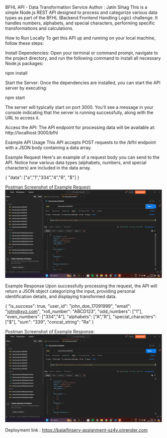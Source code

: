 BFHL API - Data Transformation Service
Author : Jatin Sihag 
This is a simple Node.js REST API designed to process and categorize various data types as part of the BFHL (Backend Frontend Handling Logic) challenge. It handles numbers, alphabets, and special characters, performing specific transformations and calculations.

How to Run Locally
To get this API up and running on your local machine, follow these steps:

Install Dependencies:
Open your terminal or command prompt, navigate to the project directory, and run the following command to install all necessary Node.js packages:

npm install

Start the Server:
Once the dependencies are installed, you can start the API server by executing:

npm start

The server will typically start on port 3000. You'll see a message in your console indicating that the server is running successfully, along with the URL to access it.

Access the API:
The API endpoint for processing data will be available at:
http://localhost:3000/bfhl

Example API Usage
This API accepts POST requests to the /bfhl endpoint with a JSON body containing a data array.

Example Request
Here's an example of a request body you can send to the API.
Notice how various data types (alphabets, numbers, and special characters) are included in the data array.

{
  "data": ["a","1","334","4","R", "$"]
}

Postman Screenshot of Example Request:
![alt text](<Screenshot 2025-07-29 201607-1.png>)

Example Response
Upon successfully processing the request, the API will return a JSON object categorizing the input, providing personal identification details, and displaying transformed data.

{
  "is_success": true,
  "user_id": "john_doe_17091999",
  "email": "john@xyz.com",
  "roll_number": "ABCD123",
  "odd_numbers": ["1"],
  "even_numbers": ["334","4"],
  "alphabets": ["A","R"],
  "special_characters": ["$"],
  "sum": "339",
  "concat_string": "Ra"
}

Postman Screenshot of Example Response:
![alt text](<Screenshot 2025-07-29 201534.png>)

Deployment link :
https://bajajfinserv-assignment-sz4y.onrender.com


